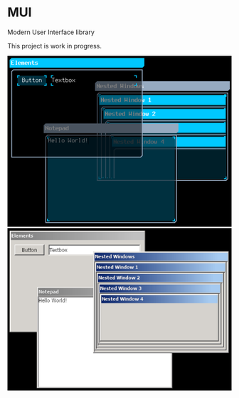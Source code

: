 # MUI
Modern User Interface library

This project is work in progress.

<img src="/screenshots/jIgU704.png?raw=true"> <img src="/screenshots/pfVIC7t.png?raw=true">
